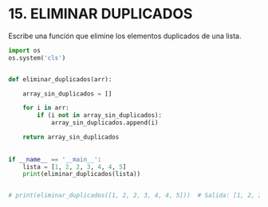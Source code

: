 # 15. ELIMINAR DUPLICADOS
Escribe una función que elimine los elementos duplicados de una lista.


``` python
import os 
os.system('cls')


def eliminar_duplicados(arr):

    array_sin_duplicados = []

    for i in arr:
        if (i not in array_sin_duplicados):
            array_sin_duplicados.append(i)

    return array_sin_duplicados
    
    
if __name__ == '__main__':
    lista = [1, 2, 2, 3, 4, 4, 5]
    print(eliminar_duplicados(lista))


# print(eliminar_duplicados([1, 2, 2, 3, 4, 4, 5]))  # Salida: [1, 2, 3, 4, 5]
```



